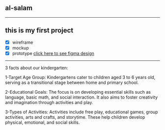 ## al-salam
--------------------------------
**this is my first project**
-------------------------------
- [x] wireframe
- [x] mockup
- [x] prototype
[click here to see figma design](https://www.figma.com/design/M79gR3wAvemujRGD2D6h2c/kindergartenfinal?node-id=18-49&node-type=instance&t=qJUXDUBs7YhA3wXy-0)
--------------------------------------------
 3 facts about our kindergarten:

1-Target Age Group:
Kindergartens cater to children aged 3 to 6 years old, serving as a transitional stage between home and primary school.

2-Educational Goals:
The focus is on developing essential skills such as language, basic math, and social interaction. It also aims to foster creativity and imagination through activities and play.

3-Types of Activities:
Activities include free play, educational games, group activities, arts and crafts, and storytime. These help children develop physical, emotional, and social skills.
